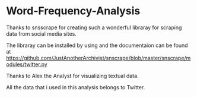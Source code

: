 # Word-Frequency-Analysis
Thanks to snsscrape for creating such a wonderful libraray for scraping data from social media sites.

The libraray can be installed by using 
<pip install snscrape >
and the documentaion can be found at https://github.com/JustAnotherArchivist/snscrape/blob/master/snscrape/modules/twitter.py

Thanks to Alex the Analyst for visualizing textual data.

All the data that i used in this analysis belongs to Twitter.
